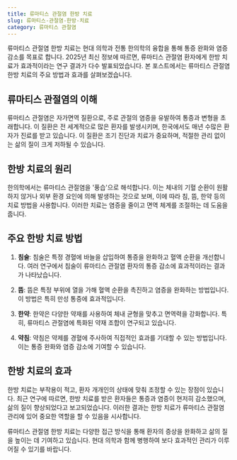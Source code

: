 ```yaml
---
title: 류마티스 관절염 한방 치료
slug: 류마티스-관절염-한방-치료
category: 류마티스 관절염
---
```


류마티스 관절염 한방 치료는 현대 의학과 전통 한의학의 융합을 통해 통증 완화와 염증 감소를 목표로 합니다. 2025년 최신 정보에 따르면, 류마티스 관절염 환자에게 한방 치료가 효과적이라는 연구 결과가 다수 발표되었습니다. 본 포스트에서는 류마티스 관절염 한방 치료의 주요 방법과 효과를 살펴보겠습니다.

## 류마티스 관절염의 이해

류마티스 관절염은 자가면역 질환으로, 주로 관절의 염증을 유발하여 통증과 변형을 초래합니다. 이 질환은 전 세계적으로 많은 환자를 발생시키며, 한국에서도 매년 수많은 환자가 진료를 받고 있습니다. 이 질환은 조기 진단과 치료가 중요하며, 적절한 관리 없이는 삶의 질이 크게 저하될 수 있습니다.

## 한방 치료의 원리

한의학에서는 류마티스 관절염을 '풍습'으로 해석합니다. 이는 체내의 기혈 순환이 원활하지 않거나 외부 환경 요인에 의해 발생하는 것으로 보며, 이에 따라 침, 뜸, 한약 등의 치료 방법을 사용합니다. 이러한 치료는 염증을 줄이고 면역 체계를 조절하는 데 도움을 줍니다.

## 주요 한방 치료 방법

1. **침술**: 침술은 특정 경혈에 바늘을 삽입하여 통증을 완화하고 혈액 순환을 개선합니다. 여러 연구에서 침술이 류마티스 관절염 환자의 통증 감소에 효과적이라는 결과가 나타났습니다.
2. **뜸**: 뜸은 특정 부위에 열을 가해 혈액 순환을 촉진하고 염증을 완화하는 방법입니다. 이 방법은 특히 만성 통증에 효과적입니다.

3. **한약**: 한약은 다양한 약재를 사용하여 체내 균형을 맞추고 면역력을 강화합니다. 특히, 류마티스 관절염에 특화된 약재 조합이 연구되고 있습니다.

4. **약침**: 약침은 약제를 경혈에 주사하여 직접적인 효과를 기대할 수 있는 방법입니다. 이는 통증 완화와 염증 감소에 기여할 수 있습니다.

## 한방 치료의 효과

한방 치료는 부작용이 적고, 환자 개개인의 상태에 맞춰 조정할 수 있는 장점이 있습니다. 최근 연구에 따르면, 한방 치료를 받은 환자들은 통증과 염증이 현저히 감소했으며, 삶의 질이 향상되었다고 보고되었습니다. 이러한 결과는 한방 치료가 류마티스 관절염 관리에 있어 중요한 역할을 할 수 있음을 시사합니다.

류마티스 관절염 한방 치료는 다양한 접근 방식을 통해 환자의 증상을 완화하고 삶의 질을 높이는 데 기여하고 있습니다. 현대 의학과 함께 병행하여 보다 효과적인 관리가 이루어질 수 있기를 바랍니다.